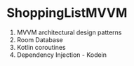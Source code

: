 # ShoppingListMVVM
1. MVVM architectural design patterns
2. Room Database
3. Kotlin coroutines
4. Dependency Injection - Kodein
